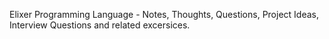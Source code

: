 Elixer Programming Language - Notes, Thoughts, Questions, Project Ideas, Interview Questions and related excersices. 
